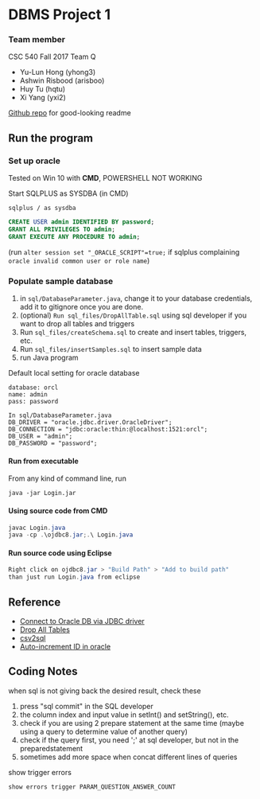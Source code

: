 # DBMS Project 1

### Team member
CSC 540 Fall 2017
Team Q

* Yu-Lun Hong (yhong3)
* Ashwin Risbood (arisboo)
* Huy Tu (hqtu)
* Xi Yang (yxi2)

[Github repo](https://github.com/yhong3/dbms-proj1) for good-looking readme

## Run the program
### Set up oracle
Tested on Win 10 with **CMD**, POWERSHELL NOT WORKING

Start SQLPLUS as SYSDBA (in CMD)
```
sqlplus / as sysdba
```
```sql
CREATE USER admin IDENTIFIED BY password;
GRANT ALL PRIVILEGES TO admin;
GRANT EXECUTE ANY PROCEDURE TO admin;
```
(run `alter session set "_ORACLE_SCRIPT"=true;` if sqlplus complaining `oracle invalid common user or role name`)

### Populate sample database
1. in ```sql/DatabaseParameter.java```, change it to your database credentials, add it to gitignore once you are done.
2. (optional) ```Run sql_files/DropAllTable.sql``` using sql developer if you want to drop all tables and triggers 
3. Run ```sql_files/createSchema.sql``` to create and insert tables, triggers, etc.
4. Run ```sql_files/insertSamples.sql``` to insert sample data
5. run Java program

Default local setting for oracle database
```
database: orcl
name: admin
pass: password

In sql/DatabaseParameter.java
DB_DRIVER = "oracle.jdbc.driver.OracleDriver";
DB_CONNECTION = "jdbc:oracle:thin:@localhost:1521:orcl";
DB_USER = "admin";
DB_PASSWORD = "password";
```
#### Run from executable

From any kind of command line, run
```
java -jar Login.jar
```
#### Using source code from CMD
```java
javac Login.java
java -cp .\ojdbc8.jar;.\ Login.java
```
#### Run source code using Eclipse
```java
Right click on ojdbc8.jar > "Build Path" > "Add to build path"
than just run Login.java from eclipse
```

## Reference
* [Connect to Oracle DB via JDBC driver](http://www.mkyong.com/jdbc/connect-to-oracle-db-via-jdbc-driver-java/)
* [Drop All Tables](http://www.jochenhebbrecht.be/site/2010-05-10/database/drop-all-tables-in-oracle-db-scheme)
* [csv2sql](http://csv2mysql.patrotsky.com/index.php)
* [Auto-increment ID in oracle](http://earlruby.org/2009/01/creating-auto-increment-columns-in-oracle/)

## Coding Notes
when sql is not giving back the desired result, check these
1. press "sql commit" in the SQL developer
2. the column index and input value in setInt() and setString(), etc.
3. check if you are using 2 prepare statement at the same time (maybe using a query to determine value of another query)
4. check if the query first, you need ';' at sql developer, but not in the preparedstatement
5. sometimes add more space when concat different lines of queries

show trigger errors
```
show errors trigger PARAM_QUESTION_ANSWER_COUNT
```
